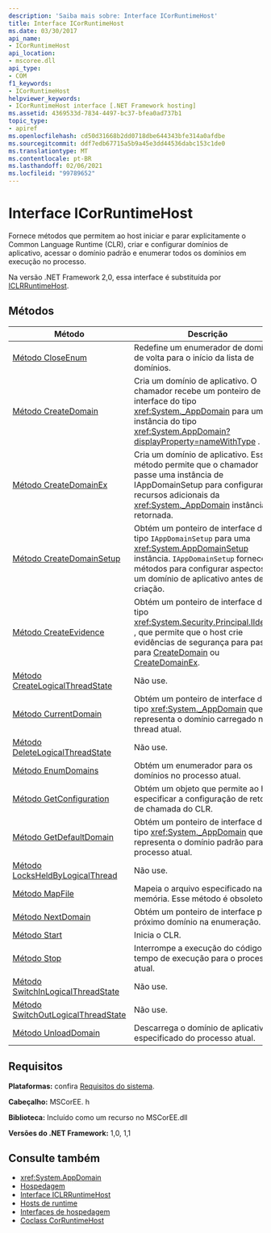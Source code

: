 ```yaml
---
description: 'Saiba mais sobre: Interface ICorRuntimeHost'
title: Interface ICorRuntimeHost
ms.date: 03/30/2017
api_name:
- ICorRuntimeHost
api_location:
- mscoree.dll
api_type:
- COM
f1_keywords:
- ICorRuntimeHost
helpviewer_keywords:
- ICorRuntimeHost interface [.NET Framework hosting]
ms.assetid: 4369533d-7834-4497-bc37-bfea0ad737b1
topic_type:
- apiref
ms.openlocfilehash: cd50d31668b2dd0718dbe644343bfe314a0afdbe
ms.sourcegitcommit: ddf7edb67715a5b9a45e3dd44536dabc153c1de0
ms.translationtype: MT
ms.contentlocale: pt-BR
ms.lasthandoff: 02/06/2021
ms.locfileid: "99789652"
---
```

# <a name="icorruntimehost-interface"></a>Interface ICorRuntimeHost

Fornece métodos que permitem ao host iniciar e parar explicitamente o Common Language Runtime (CLR), criar e configurar domínios de aplicativo, acessar o domínio padrão e enumerar todos os domínios em execução no processo.  
  
 Na versão .NET Framework 2,0, essa interface é substituída por [ICLRRuntimeHost](iclrruntimehost-interface.md).  
  
## <a name="methods"></a>Métodos  
  
|Método|Descrição|  
|------------|-----------------|  
|[Método CloseEnum](icorruntimehost-closeenum-method.md)|Redefine um enumerador de domínio de volta para o início da lista de domínios.|  
|[Método CreateDomain](icorruntimehost-createdomain-method.md)|Cria um domínio de aplicativo. O chamador recebe um ponteiro de interface do tipo <xref:System._AppDomain> para uma instância do tipo <xref:System.AppDomain?displayProperty=nameWithType> .|  
|[Método CreateDomainEx](icorruntimehost-createdomainex-method.md)|Cria um domínio de aplicativo. Esse método permite que o chamador passe uma instância de IAppDomainSetup para configurar recursos adicionais da <xref:System._AppDomain> instância retornada.|  
|[Método CreateDomainSetup](icorruntimehost-createdomainsetup-method.md)|Obtém um ponteiro de interface do tipo `IAppDomainSetup` para uma <xref:System.AppDomainSetup> instância. `IAppDomainSetup` fornece métodos para configurar aspectos de um domínio de aplicativo antes de sua criação.|  
|[Método CreateEvidence](icorruntimehost-createevidence-method.md)|Obtém um ponteiro de interface do tipo <xref:System.Security.Principal.IIdentity> , que permite que o host crie evidências de segurança para passar para [CreateDomain](icorruntimehost-createdomain-method.md) ou [CreateDomainEx](icorruntimehost-createdomainex-method.md).|  
|[Método CreateLogicalThreadState](icorruntimehost-createlogicalthreadstate-method.md)|Não use.|  
|[Método CurrentDomain](icorruntimehost-currentdomain-method.md)|Obtém um ponteiro de interface do tipo <xref:System._AppDomain> que representa o domínio carregado no thread atual.|  
|[Método DeleteLogicalThreadState](icorruntimehost-deletelogicalthreadstate-method.md)|Não use.|  
|[Método EnumDomains](icorruntimehost-enumdomains-method.md)|Obtém um enumerador para os domínios no processo atual.|  
|[Método GetConfiguration](icorruntimehost-getconfiguration-method.md)|Obtém um objeto que permite ao host especificar a configuração de retorno de chamada do CLR.|  
|[Método GetDefaultDomain](icorruntimehost-getdefaultdomain-method.md)|Obtém um ponteiro de interface do tipo <xref:System._AppDomain> que representa o domínio padrão para o processo atual.|  
|[Método LocksHeldByLogicalThread](icorruntimehost-locksheldbylogicalthread-method.md)|Não use.|  
|[Método MapFile](icorruntimehost-mapfile-method.md)|Mapeia o arquivo especificado na memória. Esse método é obsoleto.|  
|[Método NextDomain](icorruntimehost-nextdomain-method.md)|Obtém um ponteiro de interface para o próximo domínio na enumeração.|  
|[Método Start](icorruntimehost-start-method.md)|Inicia o CLR.|  
|[Método Stop](icorruntimehost-stop-method.md)|Interrompe a execução do código no tempo de execução para o processo atual.|  
|[Método SwitchInLogicalThreadState](icorruntimehost-switchinlogicalthreadstate-method.md)|Não use.|  
|[Método SwitchOutLogicalThreadState](icorruntimehost-switchoutlogicalthreadstate-method.md)|Não use.|  
|[Método UnloadDomain](icorruntimehost-unloaddomain-method.md)|Descarrega o domínio de aplicativo especificado do processo atual.|  
  
## <a name="requirements"></a>Requisitos  

 **Plataformas:** confira [Requisitos do sistema](../../get-started/system-requirements.md).  
  
 **Cabeçalho:** MSCorEE. h  
  
 **Biblioteca:** Incluído como um recurso no MSCorEE.dll  
  
 **Versões do .NET Framework:** 1,0, 1,1  
  
## <a name="see-also"></a>Consulte também

- <xref:System.AppDomain>
- [Hospedagem](index.md)
- [Interface ICLRRuntimeHost](iclrruntimehost-interface.md)
- [Hosts de runtime](/previous-versions/dotnet/netframework-4.0/a51xd4ze(v=vs.100))
- [Interfaces de hospedagem](hosting-interfaces.md)
- [Coclass CorRuntimeHost](corruntimehost-coclass.md)
